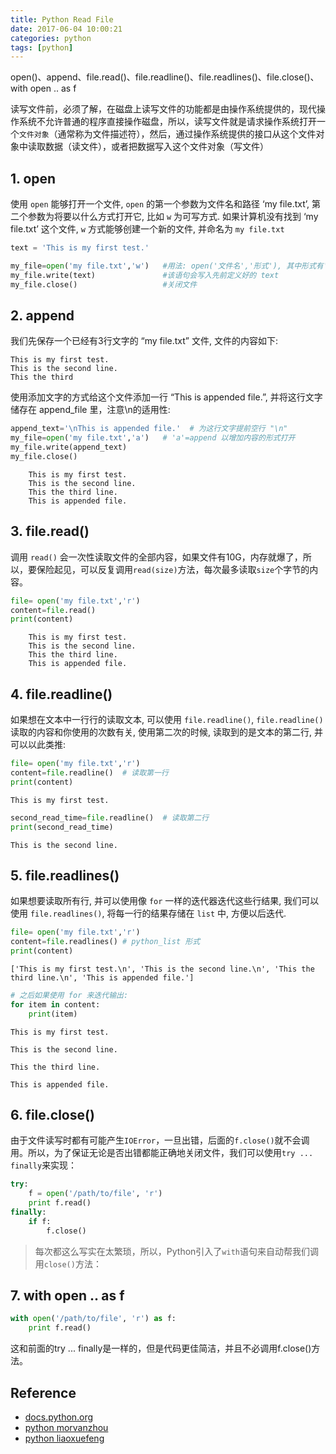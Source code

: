 ```yaml
---
title: Python Read File
date: 2017-06-04 10:00:21
categories: python
tags: [python]
---
```


open()、append、file.read()、file.readline()、file.readlines()、file.close()、with open .. as f

<!-- more -->

读写文件前，必须了解，在磁盘上读写文件的功能都是由操作系统提供的，现代操作系统不允许普通的程序直接操作磁盘，所以，读写文件就是请求操作系统打开一个`文件对象`（通常称为文件描述符），然后，通过操作系统提供的接口从这个文件对象中读取数据（读文件），或者把数据写入这个文件对象（写文件）

## 1. open

使用 `open` 能够打开一个文件, `open` 的第一个参数为文件名和路径 ‘my file.txt’, 第二个参数为将要以什么方式打开它, 比如 `w` 为可写方式. 如果计算机没有找到 ‘my file.txt’ 这个文件, `w` 方式能够创建一个新的文件, 并命名为 `my file.txt`

```python
text = 'This is my first test.'

my_file=open('my file.txt','w')   #用法: open('文件名','形式'), 其中形式有'w':write;'r':read.
my_file.write(text)               #该语句会写入先前定义好的 text
my_file.close()                   #关闭文件
```

## 2. append

我们先保存一个已经有3行文字的 “my file.txt” 文件, 文件的内容如下:

```
This is my first test. 
This is the second line.
This the third
```

使用添加文字的方式给这个文件添加一行 “This is appended file.”, 并将这行文字储存在 append_file 里，注意\n的适用性:

```python
append_text='\nThis is appended file.'  # 为这行文字提前空行 "\n"
my_file=open('my file.txt','a')   # 'a'=append 以增加内容的形式打开
my_file.write(append_text)
my_file.close()
```

		This is my first test.
		This is the second line.
		This the third line.
		This is appended file.

## 3. file.read()

调用 `read()` 会一次性读取文件的全部内容，如果文件有10G，内存就爆了，所以，要保险起见，可以反复调用`read(size)`方法，每次最多读取`size`个字节的内容。

```python
file= open('my file.txt','r') 
content=file.read()  
print(content)
```

		This is my first test.
		This is the second line.
		This the third line.
		This is appended file.    

## 4. file.readline()

如果想在文本中一行行的读取文本, 可以使用 `file.readline()`, `file.readline()` 读取的内容和你使用的次数有关, 使用第二次的时候, 读取到的是文本的第二行, 并可以以此类推:

```python
file= open('my file.txt','r') 
content=file.readline()  # 读取第一行
print(content)
```

    This is my first test.

```python
second_read_time=file.readline()  # 读取第二行
print(second_read_time)
```

    This is the second line.



## 5. file.readlines()

如果想要读取所有行, 并可以使用像 `for` 一样的迭代器迭代这些行结果, 我们可以使用 `file.readlines()`, 将每一行的结果存储在 `list` 中, 方便以后迭代.

```python
file= open('my file.txt','r') 
content=file.readlines() # python_list 形式
print(content)
```

    ['This is my first test.\n', 'This is the second line.\n', 'This the third line.\n', 'This is appended file.']


```python
# 之后如果使用 for 来迭代输出:
for item in content:
    print(item)
```    


    This is my first test.

    This is the second line.

    This the third line.

    This is appended file.

## 6. file.close()

由于文件读写时都有可能产生`IOError`，一旦出错，后面的`f.close()`就不会调用。所以，为了保证无论是否出错都能正确地关闭文件，我们可以使用`try ... finally`来实现：

```python
try:
    f = open('/path/to/file', 'r')
    print f.read()
finally:
    if f:
        f.close()
```

> 每次都这么写实在太繁琐，所以，Python引入了`with`语句来自动帮我们调用`close()`方法：

## 7. with open .. as f

```python
with open('/path/to/file', 'r') as f:
    print f.read()
```

这和前面的try ... finally是一样的，但是代码更佳简洁，并且不必调用f.close()方法。

## Reference

- [docs.python.org][1]
- [python morvanzhou][2]
- [python liaoxuefeng][3]

[1]: https://docs.python.org/
[2]: https://morvanzhou.github.io/tutorials/python-basic/basic/08-2-read-file2/
[3]: https://www.liaoxuefeng.com/wiki/001374738125095c955c1e6d8bb493182103fac9270762a000/001386820066616a77f826d876b46b9ac34cb5f34374f7a000